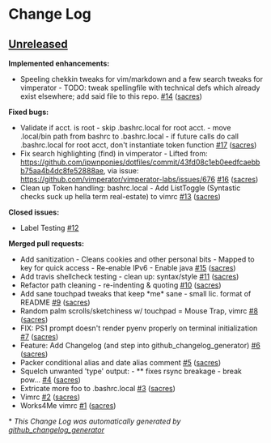 # Change Log

## [Unreleased](https://github.com/sacres/dot-files/tree/HEAD)

**Implemented enhancements:**

- Speeling chekkin tweaks for vim/markdown and a few search tweaks for vimperator - TODO: tweak spellingfile with technical defs which already exist elsewhere; add said file to this repo. [\#14](https://github.com/sacres/dot-files/pull/14) ([sacres](https://github.com/sacres))

**Fixed bugs:**

- Validate if acct. is root - skip .bashrc.local for root acct. - move .local/bin path from bashrc to .bashrc.local - if future calls do call .bashrc.local for root acct, don't instantiate token function [\#17](https://github.com/sacres/dot-files/pull/17) ([sacres](https://github.com/sacres))
- Fix search highlighting \(find\) in vimperator - Lifted from: https://github.com/ipwnponies/dotfiles/commit/43fd08c1eb0eedfcaebbb75aa4b4dc8fe52888ae, via issue: https://github.com/vimperator/vimperator-labs/issues/676 [\#16](https://github.com/sacres/dot-files/pull/16) ([sacres](https://github.com/sacres))
- Clean up Token handling: bashrc.local - Add ListToggle \(Syntastic checks suck up hella term real-estate\) to vimrc [\#13](https://github.com/sacres/dot-files/pull/13) ([sacres](https://github.com/sacres))

**Closed issues:**

- Label Testing [\#12](https://github.com/sacres/dot-files/issues/12)

**Merged pull requests:**

- Add sanitization - Cleans cookies and other personal bits - Mapped to key for quick access - Re-enable IPv6 - Enable java [\#15](https://github.com/sacres/dot-files/pull/15) ([sacres](https://github.com/sacres))
- Add travis shellcheck testing - clean up: syntax/style [\#11](https://github.com/sacres/dot-files/pull/11) ([sacres](https://github.com/sacres))
- Refactor path cleaning - re-indenting & quoting [\#10](https://github.com/sacres/dot-files/pull/10) ([sacres](https://github.com/sacres))
- Add sane touchpad tweaks that keep \*me\* sane - small lic. format of README [\#9](https://github.com/sacres/dot-files/pull/9) ([sacres](https://github.com/sacres))
- Random palm scrolls/sketchiness w/ touchpad = Mouse Trap, vimrc [\#8](https://github.com/sacres/dot-files/pull/8) ([sacres](https://github.com/sacres))
- FIX: PS1 prompt doesn't render pyenv properly on terminal initialization [\#7](https://github.com/sacres/dot-files/pull/7) ([sacres](https://github.com/sacres))
- Feature: Add Changelog \(and step into github\_changelog\_generator\) [\#6](https://github.com/sacres/dot-files/pull/6) ([sacres](https://github.com/sacres))
- Packer conditional alias and date alias comment [\#5](https://github.com/sacres/dot-files/pull/5) ([sacres](https://github.com/sacres))
- Squelch unwanted 'type' output: - \*\* fixes rsync breakage - break pow… [\#4](https://github.com/sacres/dot-files/pull/4) ([sacres](https://github.com/sacres))
- Extricate more foo to .bashrc.local [\#3](https://github.com/sacres/dot-files/pull/3) ([sacres](https://github.com/sacres))
- Vimrc [\#2](https://github.com/sacres/dot-files/pull/2) ([sacres](https://github.com/sacres))
- Works4Me vimrc [\#1](https://github.com/sacres/dot-files/pull/1) ([sacres](https://github.com/sacres))



\* *This Change Log was automatically generated by [github_changelog_generator](https://github.com/skywinder/Github-Changelog-Generator)*